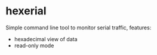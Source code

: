 # hexerial

Simple command line tool to monitor serial traffic, features:
- hexadecimal view of data
- read-only mode
